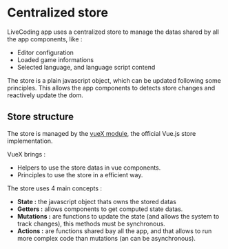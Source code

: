 # Centralized store

LiveCoding app uses a centralized store to manage the datas shared by all the app components, like :
* Editor configuration
* Loaded game informations
* Selected language, and language script contend

The store is a plain javascript object, which can be updated following some principles. This allows the app components to detects store changes and reactively update the dom.

## Store structure

The store is managed by the [vueX module](https://vuex.vuejs.org/), the official Vue.js store implementation.

VueX brings :
* Helpers to use the store datas in vue components.
* Principles to use the store in a efficient way.

The store uses 4 main concepts :
* **State :** the javascript object thats owns the stored datas
* **Getters :** allows components to get computed state datas.
* **Mutations :** are functions to update the state (and allows the system to track changes), this methods must be synchronous.
* **Actions :** are functions shared bay all the app, and that allows to run more complex code than mutations (an can be asynchronous).